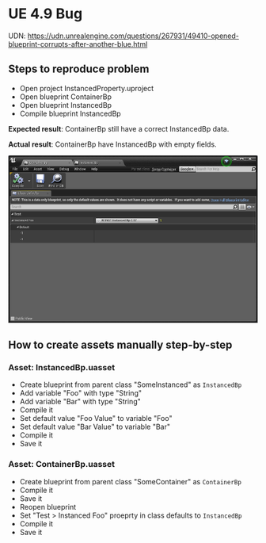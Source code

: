 ﻿# UE 4.9 Bug

UDN: https://udn.unrealengine.com/questions/267931/49410-opened-blueprint-corrupts-after-another-blue.html

## Steps to reproduce problem

 * Open project InstancedProperty.uproject
 * Open blueprint ContainerBp
 * Open blueprint InstancedBp
 * Compile blueprint InstancedBp

**Expected result**: ContainerBp still have a correct InstancedBp data.

**Actual result**: ContainerBp have InstancedBp with empty fields.

![Screenshot](screenshot.png)

## How to create assets manually step-by-step

### Asset: InstancedBp.uasset

 * Create blueprint from parent class "SomeInstanced" as ```InstancedBp```
 * Add variable "Foo" with type "String"
 * Add variable "Bar" with type "String"
 * Compile it
 * Set default value "Foo Value" to variable "Foo"
 * Set default value "Bar Value" to variable "Bar"
 * Compile it
 * Save it

### Asset: ContainerBp.uasset

 * Create blueprint from parent class "SomeContainer" as ```ContainerBp```
 * Compile it
 * Save it
 * Reopen blueprint
 * Set "Test > Instanced Foo" proeprty in class defaults to ```InstancedBp```
 * Compile it
 * Save it
